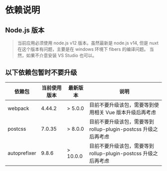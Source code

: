 # 依赖说明

## Node.js 版本

> 当前应用必须使用 node.js v12 版本。虽然最新是 node.js v14, 但是 nuxt 在这个版本有问题，主要是在 windows 环境下 fibers 的编译问题。
> 当然，如果不介意安装 VS Studio 也可以。

## 以下依赖包暂时不要升级

| 依赖包       | 当前使用版本 | 最新版本 | 说明                                                            |
| ------------ | ------------ | -------- | --------------------------------------------------------------- |
| webpack      | 4.44.2       | > 5.0.0  | 目前不要升级该包，需要等到使用相关 Vue 版本升级后再考虑         |
| postcss      | 7.0.35       | > 8.0.0  | 目前不要升级该包，需要等到 rollup-plugin-postcss 升级之后再考虑 |
| autoprefixer | 9.8.6        | > 10.0.0 | 目前不要升级该包，需要等到 rollup-plugin-postcss 升级之后再考虑 |
